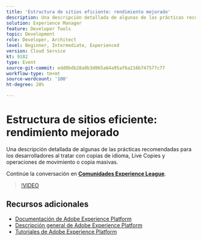 ```yaml
---
title: 'Estructura de sitios eficiente: rendimiento mejorado'
description: Una descripción detallada de algunas de las prácticas recomendadas para los desarrolladores al tratar con copias de idioma, Live Copies y operaciones de movimiento o copia masivas.
solution: Experience Manager
feature: Developer Tools
topic: Development
role: Developer, Architect
level: Beginner, Intermediate, Experienced
version: Cloud Service
kt: 9182
type: Event
source-git-commit: edd0bdb28a9b3d065a64a95af6a216b747577c77
workflow-type: tm+mt
source-wordcount: '100'
ht-degree: 28%

---
```


# Estructura de sitios eficiente: rendimiento mejorado

Una descripción detallada de algunas de las prácticas recomendadas para los desarrolladores al tratar con copias de idioma, Live Copies y operaciones de movimiento o copia masivas.

Continúe la conversación en **[Comunidades Experience League](https://adobe.ly/39DoIQT)**.

>[!VIDEO](https://video.tv.adobe.com/v/337723/?quality=12&learn=on&hidetitle=true)

## Recursos adicionales

- [Documentación de Adobe Experience Platform](https://experienceleague.adobe.com/docs/experience-platform.html)
- [Descripción general de Adobe Experience Platform](https://experienceleague.adobe.com/docs/experience-platform/landing/home.html?lang=es)
- [Tutoriales de Adobe Experience Platform](https://experienceleague.adobe.com/docs/platform-learn/tutorials/overview.html?lang=es)

